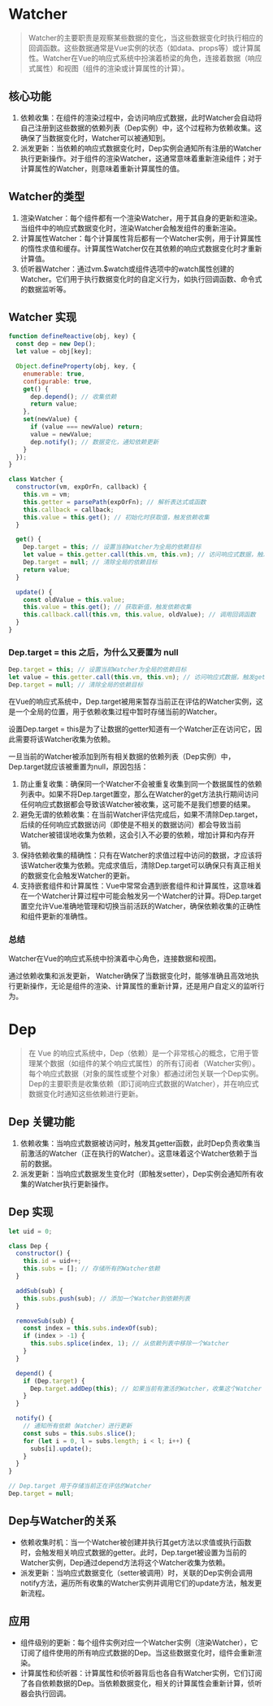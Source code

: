 # Watcher

> Watcher的主要职责是观察某些数据的变化，当这些数据变化时执行相应的回调函数。这些数据通常是Vue实例的状态（如data、props等）或计算属性。Watcher在Vue的响应式系统中扮演着桥梁的角色，连接着数据（响应式属性）和视图（组件的渲染或计算属性的计算）。

## 核心功能

1. 依赖收集：在组件的渲染过程中，会访问响应式数据，此时Watcher会自动将自己注册到这些数据的依赖列表（Dep实例）中，这个过程称为依赖收集。这确保了当数据变化时，Watcher可以被通知到。
2. 派发更新：当依赖的响应式数据变化时，Dep实例会通知所有注册的Watcher执行更新操作。对于组件的渲染Watcher，这通常意味着重新渲染组件；对于计算属性的Watcher，则意味着重新计算属性的值。

## Watcher的类型

1. 渲染Watcher：每个组件都有一个渲染Watcher，用于其自身的更新和渲染。当组件中的响应式数据变化时，渲染Watcher会触发组件的重新渲染。
2. 计算属性Watcher：每个计算属性背后都有一个Watcher实例，用于计算属性的惰性求值和缓存。计算属性Watcher仅在其依赖的响应式数据变化时才重新计算值。
3. 侦听器Watcher：通过vm.$watch或组件选项中的watch属性创建的Watcher。它们用于执行数据变化时的自定义行为，如执行回调函数、命令式的数据监听等。

##  Watcher 实现

```js
function defineReactive(obj, key) {
  const dep = new Dep();
  let value = obj[key];

  Object.defineProperty(obj, key, {
    enumerable: true,
    configurable: true,
    get() {
      dep.depend(); // 收集依赖
      return value;
    },
    set(newValue) {
      if (value === newValue) return;
      value = newValue;
      dep.notify(); // 数据变化，通知依赖更新
    }
  });
}

class Watcher {
  constructor(vm, expOrFn, callback) {
    this.vm = vm;
    this.getter = parsePath(expOrFn); // 解析表达式或函数
    this.callback = callback;
    this.value = this.get(); // 初始化时获取值，触发依赖收集
  }

  get() {
    Dep.target = this; // 设置当前Watcher为全局的依赖目标
    let value = this.getter.call(this.vm, this.vm); // 访问响应式数据，触发getter
    Dep.target = null; // 清除全局的依赖目标
    return value;
  }

  update() {
    const oldValue = this.value;
    this.value = this.get(); // 获取新值，触发依赖收集
    this.callback.call(this.vm, this.value, oldValue); // 调用回调函数
  }
}
```

### Dep.target = this 之后，为什么又要置为 null

```js
Dep.target = this; // 设置当前Watcher为全局的依赖目标
let value = this.getter.call(this.vm, this.vm); // 访问响应式数据，触发getter
Dep.target = null; // 清除全局的依赖目标
```

在Vue的响应式系统中，Dep.target被用来暂存当前正在评估的Watcher实例，这是一个全局的位置，用于依赖收集过程中暂时存储当前的Watcher。

设置Dep.target = this是为了让数据的getter知道有一个Watcher正在访问它，因此需要将该Watcher收集为依赖。

一旦当前的Watcher被添加到所有相关数据的依赖列表（Dep实例）中，Dep.target就应该被重置为null，原因包括：

1. 防止重复收集：确保同一个Watcher不会被重复收集到同一个数据属性的依赖列表中。如果不将Dep.target置空，那么在Watcher的get方法执行期间访问任何响应式数据都会导致该Watcher被收集，这可能不是我们想要的结果。
2. 避免无谓的依赖收集：在当前Watcher评估完成后，如果不清除Dep.target，后续的任何响应式数据访问（即使是不相关的数据访问）都会导致当前Watcher被错误地收集为依赖，这会引入不必要的依赖，增加计算和内存开销。
3. 保持依赖收集的精确性：只有在Watcher的求值过程中访问的数据，才应该将该Watcher收集为依赖。完成求值后，清除Dep.target可以确保只有真正相关的数据变化会触发Watcher的更新。
4. 支持嵌套组件和计算属性：Vue中常常会遇到嵌套组件和计算属性，这意味着在一个Watcher计算过程中可能会触发另一个Watcher的计算。将Dep.target置空允许Vue准确地管理和切换当前活跃的Watcher，确保依赖收集的正确性和组件更新的准确性。

### 总结

Watcher在Vue的响应式系统中扮演着中心角色，连接数据和视图。

通过依赖收集和派发更新， Watcher确保了当数据变化时，能够准确且高效地执行更新操作，无论是组件的渲染、计算属性的重新计算，还是用户自定义的监听行为。

# Dep

> 在 Vue 的响应式系统中，Dep（依赖）是一个非常核心的概念，它用于管理某个数据（如组件的某个响应式属性）的所有订阅者（Watcher实例）。每个响应式数据（对象的属性或整个对象）都通过闭包关联一个Dep实例。Dep的主要职责是收集依赖（即订阅响应式数据的Watcher），并在响应式数据变化时通知这些依赖进行更新。

## Dep 关键功能

1. 依赖收集：当响应式数据被访问时，触发其getter函数，此时Dep负责收集当前激活的Watcher（正在执行的Watcher）。这意味着这个Watcher依赖于当前的数据。
2. 派发更新：当响应式数据发生变化时（即触发setter），Dep实例会通知所有收集的Watcher执行更新操作。

## Dep 实现

```js
let uid = 0;

class Dep {
  constructor() {
    this.id = uid++;
    this.subs = []; // 存储所有的Watcher依赖
  }

  addSub(sub) {
    this.subs.push(sub); // 添加一个Watcher到依赖列表
  }

  removeSub(sub) {
    const index = this.subs.indexOf(sub);
    if (index > -1) {
      this.subs.splice(index, 1); // 从依赖列表中移除一个Watcher
    }
  }

  depend() {
    if (Dep.target) {
      Dep.target.addDep(this); // 如果当前有激活的Watcher，收集这个Watcher
    }
  }

  notify() {
    // 通知所有依赖（Watcher）进行更新
    const subs = this.subs.slice();
    for (let i = 0, l = subs.length; i < l; i++) {
      subs[i].update();
    }
  }
}

// Dep.target 用于存储当前正在评估的Watcher
Dep.target = null;
```

## Dep与Watcher的关系

- 依赖收集时机：当一个Watcher被创建并执行其get方法以求值或执行函数时，会触发相关响应式数据的getter。此时，Dep.target被设置为当前的Watcher实例，Dep通过depend方法将这个Watcher收集为依赖。
- 派发更新：当响应式数据变化（setter被调用）时，关联的Dep实例会调用notify方法，遍历所有收集的Watcher实例并调用它们的update方法，触发更新流程。

## 应用

- 组件级别的更新：每个组件实例对应一个Watcher实例（渲染Watcher），它订阅了组件使用的所有响应式数据的Dep。当这些数据变化时，组件会重新渲染。
- 计算属性和侦听器：计算属性和侦听器背后也各自有Watcher实例，它们订阅了各自依赖数据的Dep。当依赖数据变化，相关的计算属性会重新计算，侦听器会执行回调。
